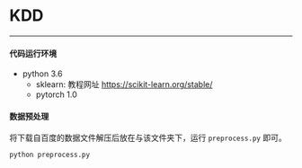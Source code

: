 # KDD
------
#### 代码运行环境

- python 3.6
    - sklearn: 教程网址 https://scikit-learn.org/stable/
    - pytorch 1.0

#### 数据预处理
  
将下载自百度的数据文件解压后放在与该文件夹下，运行 `preprocess.py` 即可。
    
    python preprocess.py
